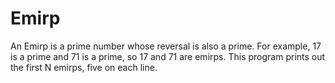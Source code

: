 # Emirp
An Emirp is a prime number whose reversal is also a prime. For example, 17 is a prime and 71 is a prime, so 17 and 71 are emirps. This program prints out the first N emirps, five on each line.
